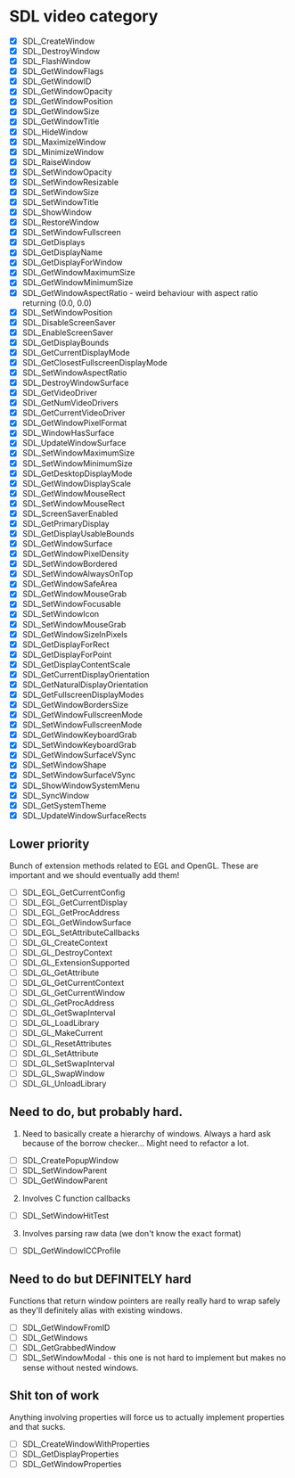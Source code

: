 # SDL video category

- [x] SDL_CreateWindow
- [x] SDL_DestroyWindow
- [x] SDL_FlashWindow
- [x] SDL_GetWindowFlags
- [x] SDL_GetWindowID
- [x] SDL_GetWindowOpacity
- [x] SDL_GetWindowPosition
- [x] SDL_GetWindowSize
- [x] SDL_GetWindowTitle
- [x] SDL_HideWindow
- [x] SDL_MaximizeWindow
- [x] SDL_MinimizeWindow
- [x] SDL_RaiseWindow
- [x] SDL_SetWindowOpacity
- [x] SDL_SetWindowResizable
- [x] SDL_SetWindowSize
- [x] SDL_SetWindowTitle
- [x] SDL_ShowWindow
- [x] SDL_RestoreWindow
- [x] SDL_SetWindowFullscreen
- [x] SDL_GetDisplays
- [x] SDL_GetDisplayName
- [x] SDL_GetDisplayForWindow
- [x] SDL_GetWindowMaximumSize
- [x] SDL_GetWindowMinimumSize
- [x] SDL_GetWindowAspectRatio - weird behaviour with aspect ratio returning (0.0, 0.0)
- [x] SDL_SetWindowPosition
- [x] SDL_DisableScreenSaver
- [x] SDL_EnableScreenSaver
- [x] SDL_GetDisplayBounds
- [x] SDL_GetCurrentDisplayMode
- [x] SDL_GetClosestFullscreenDisplayMode
- [x] SDL_SetWindowAspectRatio
- [x] SDL_DestroyWindowSurface
- [x] SDL_GetVideoDriver
- [x] SDL_GetNumVideoDrivers
- [x] SDL_GetCurrentVideoDriver
- [x] SDL_GetWindowPixelFormat
- [x] SDL_WindowHasSurface
- [x] SDL_UpdateWindowSurface
- [x] SDL_SetWindowMaximumSize
- [x] SDL_SetWindowMinimumSize
- [x] SDL_GetDesktopDisplayMode
- [x] SDL_GetWindowDisplayScale
- [x] SDL_GetWindowMouseRect
- [x] SDL_SetWindowMouseRect
- [x] SDL_ScreenSaverEnabled
- [x] SDL_GetPrimaryDisplay
- [x] SDL_GetDisplayUsableBounds
- [x] SDL_GetWindowSurface
- [x] SDL_GetWindowPixelDensity
- [x] SDL_SetWindowBordered
- [x] SDL_SetWindowAlwaysOnTop
- [x] SDL_GetWindowSafeArea
- [x] SDL_GetWindowMouseGrab
- [x] SDL_SetWindowFocusable
- [x] SDL_SetWindowIcon
- [x] SDL_SetWindowMouseGrab
- [x] SDL_GetWindowSizeInPixels
- [x] SDL_GetDisplayForRect
- [x] SDL_GetDisplayForPoint
- [x] SDL_GetDisplayContentScale
- [x] SDL_GetCurrentDisplayOrientation
- [x] SDL_GetNaturalDisplayOrientation
- [x] SDL_GetFullscreenDisplayModes
- [x] SDL_GetWindowBordersSize
- [x] SDL_GetWindowFullscreenMode
- [x] SDL_SetWindowFullscreenMode
- [x] SDL_GetWindowKeyboardGrab
- [x] SDL_SetWindowKeyboardGrab
- [x] SDL_GetWindowSurfaceVSync
- [x] SDL_SetWindowShape
- [x] SDL_SetWindowSurfaceVSync
- [x] SDL_ShowWindowSystemMenu
- [x] SDL_SyncWindow
- [x] SDL_GetSystemTheme
- [x] SDL_UpdateWindowSurfaceRects

## Lower priority

Bunch of extension methods related to EGL and OpenGL. These are important and we should eventually add them!

- [ ] SDL_EGL_GetCurrentConfig
- [ ] SDL_EGL_GetCurrentDisplay
- [ ] SDL_EGL_GetProcAddress
- [ ] SDL_EGL_GetWindowSurface
- [ ] SDL_EGL_SetAttributeCallbacks
- [ ] SDL_GL_CreateContext
- [ ] SDL_GL_DestroyContext
- [ ] SDL_GL_ExtensionSupported
- [ ] SDL_GL_GetAttribute
- [ ] SDL_GL_GetCurrentContext
- [ ] SDL_GL_GetCurrentWindow
- [ ] SDL_GL_GetProcAddress
- [ ] SDL_GL_GetSwapInterval
- [ ] SDL_GL_LoadLibrary
- [ ] SDL_GL_MakeCurrent
- [ ] SDL_GL_ResetAttributes
- [ ] SDL_GL_SetAttribute
- [ ] SDL_GL_SetSwapInterval
- [ ] SDL_GL_SwapWindow
- [ ] SDL_GL_UnloadLibrary

## Need to do, but probably hard.

1. Need to basically create a hierarchy of windows. Always a hard ask because of the borrow checker... Might need to refactor a lot.

- [ ] SDL_CreatePopupWindow
- [ ] SDL_SetWindowParent
- [ ] SDL_GetWindowParent

2. Involves C function callbacks

- [ ] SDL_SetWindowHitTest

3. Involves parsing raw data (we don't know the exact format)

- [ ] SDL_GetWindowICCProfile

## Need to do but DEFINITELY hard

Functions that return window pointers are really really hard to wrap safely as they'll definitely alias with existing windows.

- [ ] SDL_GetWindowFromID
- [ ] SDL_GetWindows
- [ ] SDL_GetGrabbedWindow
- [ ] SDL_SetWindowModal - this one is not hard to implement but makes no sense without nested windows.

## Shit ton of work

Anything involving properties will force us to actually implement properties and that sucks.

- [ ] SDL_CreateWindowWithProperties
- [ ] SDL_GetDisplayProperties
- [ ] SDL_GetWindowProperties
